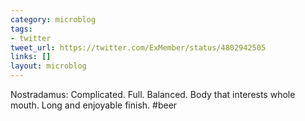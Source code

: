 ```yaml
---
category: microblog
tags:
- twitter
tweet_url: https://twitter.com/ExMember/status/4802942505
links: []
layout: microblog
---
```

Nostradamus: Complicated. Full. Balanced. Body that interests whole mouth. Long and enjoyable finish. #beer

